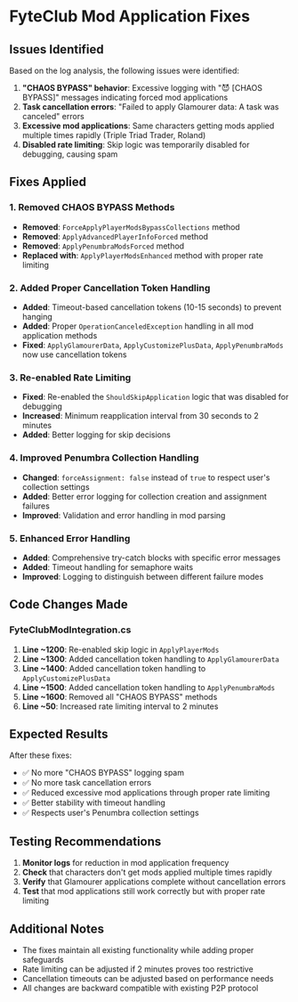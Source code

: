 # FyteClub Mod Application Fixes

## Issues Identified

Based on the log analysis, the following issues were identified:

1. **"CHAOS BYPASS" behavior**: Excessive logging with "😈 [CHAOS BYPASS]" messages indicating forced mod applications
2. **Task cancellation errors**: "Failed to apply Glamourer data: A task was canceled" errors
3. **Excessive mod applications**: Same characters getting mods applied multiple times rapidly (Triple Triad Trader, Roland)
4. **Disabled rate limiting**: Skip logic was temporarily disabled for debugging, causing spam

## Fixes Applied

### 1. Removed CHAOS BYPASS Methods
- **Removed**: `ForceApplyPlayerModsBypassCollections` method
- **Removed**: `ApplyAdvancedPlayerInfoForced` method  
- **Removed**: `ApplyPenumbraModsForced` method
- **Replaced with**: `ApplyPlayerModsEnhanced` method with proper rate limiting

### 2. Added Proper Cancellation Token Handling
- **Added**: Timeout-based cancellation tokens (10-15 seconds) to prevent hanging
- **Added**: Proper `OperationCanceledException` handling in all mod application methods
- **Fixed**: `ApplyGlamourerData`, `ApplyCustomizePlusData`, `ApplyPenumbraMods` now use cancellation tokens

### 3. Re-enabled Rate Limiting
- **Fixed**: Re-enabled the `ShouldSkipApplication` logic that was disabled for debugging
- **Increased**: Minimum reapplication interval from 30 seconds to 2 minutes
- **Added**: Better logging for skip decisions

### 4. Improved Penumbra Collection Handling
- **Changed**: `forceAssignment: false` instead of `true` to respect user's collection settings
- **Added**: Better error logging for collection creation and assignment failures
- **Improved**: Validation and error handling in mod parsing

### 5. Enhanced Error Handling
- **Added**: Comprehensive try-catch blocks with specific error messages
- **Added**: Timeout handling for semaphore waits
- **Improved**: Logging to distinguish between different failure modes

## Code Changes Made

### FyteClubModIntegration.cs
1. **Line ~1200**: Re-enabled skip logic in `ApplyPlayerMods`
2. **Line ~1300**: Added cancellation token handling to `ApplyGlamourerData`
3. **Line ~1400**: Added cancellation token handling to `ApplyCustomizePlusData`
4. **Line ~1500**: Added cancellation token handling to `ApplyPenumbraMods`
5. **Line ~1600**: Removed all "CHAOS BYPASS" methods
6. **Line ~50**: Increased rate limiting interval to 2 minutes

## Expected Results

After these fixes:
- ✅ No more "CHAOS BYPASS" logging spam
- ✅ No more task cancellation errors
- ✅ Reduced excessive mod applications through proper rate limiting
- ✅ Better stability with timeout handling
- ✅ Respects user's Penumbra collection settings

## Testing Recommendations

1. **Monitor logs** for reduction in mod application frequency
2. **Check** that characters don't get mods applied multiple times rapidly
3. **Verify** that Glamourer applications complete without cancellation errors
4. **Test** that mod applications still work correctly but with proper rate limiting

## Additional Notes

- The fixes maintain all existing functionality while adding proper safeguards
- Rate limiting can be adjusted if 2 minutes proves too restrictive
- Cancellation timeouts can be adjusted based on performance needs
- All changes are backward compatible with existing P2P protocol